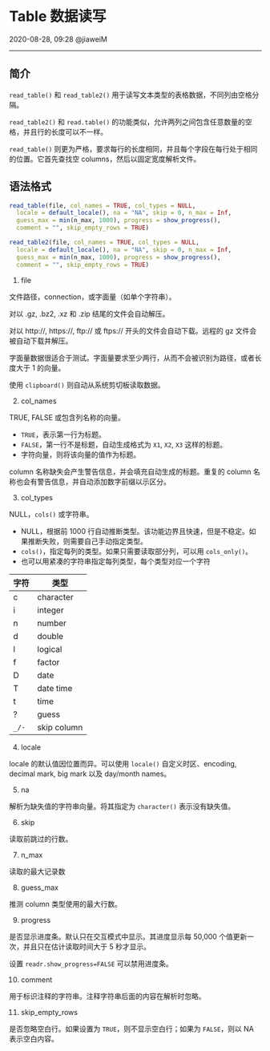 # Table 数据读写

2020-08-28, 09:28
@jiaweiM
***

## 简介

`read_table()` 和 `read_table2()` 用于读写文本类型的表格数据，不同列由空格分隔。

`read_table2()` 和 `read.table()` 的功能类似，允许两列之间包含任意数量的空格，并且行的长度可以不一样。

`read_table()` 则更为严格，要求每行的长度相同，并且每个字段在每行处于相同的位置。它首先查找空 columns，然后以固定宽度解析文件。

## 语法格式

```r
read_table(file, col_names = TRUE, col_types = NULL,
  locale = default_locale(), na = "NA", skip = 0, n_max = Inf,
  guess_max = min(n_max, 1000), progress = show_progress(),
  comment = "", skip_empty_rows = TRUE)

read_table2(file, col_names = TRUE, col_types = NULL,
  locale = default_locale(), na = "NA", skip = 0, n_max = Inf,
  guess_max = min(n_max, 1000), progress = show_progress(),
  comment = "", skip_empty_rows = TRUE)
```

1. file

文件路径，connection，或字面量（如单个字符串）。

对以 .gz, .bz2, .xz 和 .zip 结尾的文件会自动解压。

对以 http://, https://, ftp:// 或 ftps:// 开头的文件会自动下载。远程的 gz 文件会被自动下载并解压。

字面量数据很适合于测试。字面量要求至少两行，从而不会被识别为路径，或者长度大于 1 的向量。

使用 `clipboard()` 则自动从系统剪切板读取数据。

2. col_names

TRUE, FALSE 或包含列名称的向量。

- `TRUE`，表示第一行为标题。
- `FALSE`，第一行不是标题，自动生成格式为 `X1`, `X2`, `X3` 这样的标题。
- 字符向量，则将该向量的值作为标题。

column 名称缺失会产生警告信息，并会填充自动生成的标题。重复的 column 名称也会有警告信息，并自动添加数字前缀以示区分。

3. col_types

NULL，`cols()` 或字符串。

- NULL，根据前 1000 行自动推断类型。该功能边界且快速，但是不稳定。如果推断失败，则需要自己手动指定类型。
- `cols()`，指定每列的类型。如果只需要读取部分列，可以用 `cols_only()`。
- 也可以用紧凑的字符串指定每列类型，每个类型对应一个字符
  
|字符|类型|
|---|---|
|c|character|
|i|integer|
|n|number|
|d|double|
|l|logical|
|f|factor|
|D|date|
|T|date time|
|t|time|
|?|guess|
|`_/-`|skip column|

4. locale

locale 的默认值因位置而异。可以使用 `locale()` 自定义时区、encoding, decimal mark, big mark 以及 day/month names。

5. na

解析为缺失值的字符串向量。将其指定为 `character()` 表示没有缺失值。

6. skip

读取前跳过的行数。

7. n_max

读取的最大记录数

8. guess_max

推测 column 类型使用的最大行数。

9. progress

是否显示进度条。默认只在交互模式中显示。其进度显示每 50,000 个值更新一次，并且只在估计读取时间大于 5 秒才显示。

设置 `readr.show_progress=FALSE` 可以禁用进度条。

10. comment

用于标识注释的字符串。注释字符串后面的内容在解析时忽略。

11. skip_empty_rows

是否忽略空白行。如果设置为 `TRUE`，则不显示空白行；如果为 `FALSE`，则以 NA 表示空白内容。

